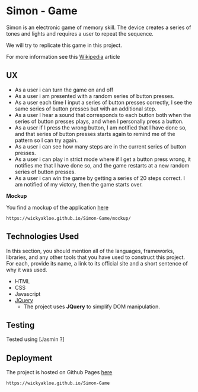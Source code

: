 # Simon - Game

Simon is an electronic game of memory skill.
The device creates a series of tones and lights and requires a user to repeat the sequence.

We will try to replicate this game in this project.

For more information see this 
[Wikipedia](https://en.wikipedia.org/wiki/Z) article
 
## UX

- As a user i can turn the game on and off
- As a user i am presented with a random series of button presses.
- As a user each time I input a series of button presses correctly, I see the 
same series of button presses but with an additional step.
- As a user I hear a sound that corresponds to each button both when the series 
of button presses plays, and when I personally press a button.
- As a user if I press the wrong button, I am notified that I have done so, and
that series of button presses starts again to remind me of the pattern so I can try again.
- As a user i can see how many steps are in the current series of button presses.
- As a user i can play in strict mode where if I get a button press wrong, it notifies
  me that I have done so, and the game restarts at a new random series of button presses.
- As a  user i can win the game by getting a series of 20 steps correct. I am notified of my victory, then the game starts over.

**Mockup**

You find a mockup of the application [here](https://wickyakloe.github.io/Simon-Game/mockup/)

```
https://wickyakloe.github.io/Simon-Game/mockup/
```

<!--## Features-->

<!--In this section, you should go over the different parts of your project, and describe each in a sentence or so.-->
 
<!--### Existing Features-->
<!--- Feature 1 - allows users X to achieve Y, by having them fill out Z-->
<!--- ...-->

<!--For some/all of your features, you may choose to reference the specific project files that implement them, although this is entirely optional.-->

<!--In addition, you may also use this section to discuss plans for additional features to be implemented in the future:-->

<!--### Features Left to Implement-->
<!--- Another feature idea-->

## Technologies Used

In this section, you should mention all of the languages, frameworks, libraries, and any other tools that you have used to construct this project. For each, provide its name, a link to its official site and a short sentence of why it was used.

- HTML
- CSS
- Javascript
- [JQuery](https://jquery.com)
    - The project uses **JQuery** to simplify DOM manipulation.


## Testing

Tested using [Jasmin ?]
<!--In this section, you need to convince the assessor that you have conducted enough testing to legitimately believe that the site works well. Essentially, in this part you will want to go over all of your user stories from the UX section and ensure that they all work as intended, with the project providing an easy and straightforward way for the users to achieve their goals.-->

<!--Whenever it is feasible, prefer to automate your tests, and if you've done so, provide a brief explanation of your approach, link to the test file(s) and explain how to run them.-->

<!--For any scenarios that have not been automated, test the user stories manually and provide as much detail as is relevant. A particularly useful form for describing your testing process is via scenarios, such as:-->

<!--1. Contact form:-->
<!--    1. Go to the "Contact Us" page-->
<!--    2. Try to submit the empty form and verify that an error message about the required fields appears-->
<!--    3. Try to submit the form with an invalid email address and verify that a relevant error message appears-->
<!--    4. Try to submit the form with all inputs valid and verify that a success message appears.-->

<!--In addition, you should mention in this section how your project looks and works on different browsers and screen sizes.-->

<!--You should also mention in this section any interesting bugs or problems you discovered during your testing, even if you haven't addressed them yet.-->

<!--If this section grows too long, you may want to split it off into a separate file and link to it from here.-->

## Deployment

The project is hosted on Github Pages [here](https://wickyakloe.github.io/Simon-Game)

```
https://wickyakloe.github.io/Simon-Game
```

<!--## Credits-->

<!--### Content-->
<!--- The text for section Y was copied from the [Wikipedia article Z](https://en.wikipedia.org/wiki/Z)-->

<!--### Media-->
<!--- The photos used in this site were obtained from ...-->

<!--### Acknowledgements-->

<!--- I received inspiration for this project from X-->
